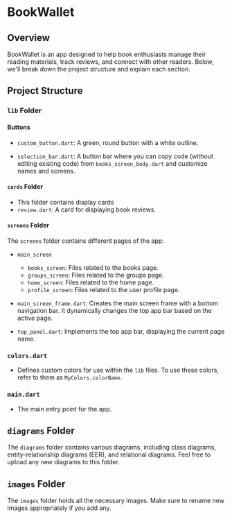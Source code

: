 # BookWallet

## Overview

BookWallet is an app designed to help book enthusiasts manage their reading materials, track reviews, and connect with other readers. Below, we'll break down the project structure and explain each section.

## Project Structure

### `lib` Folder

#### Buttons

- `custom_button.dart`: A green, round button with a white outline.

- `selection_bar.dart`: A button bar where you can copy code (without editing existing code) from `books_screen_body.dart` and customize names and screens.

#### `cards` Folder
-  This folder contains display cards
- `review.dart`: A card for displaying book reviews.

#### `screens` Folder

The `screens` folder contains different pages of the app:

- `main_screen`
  - `books_screen`: Files related to the books page.
  - `groups_screen`: Files related to the groups page.
  - `home_screen`: Files related to the home page.
  - `profile_screen`: Files related to the user profile page.

- `main_screen_frame.dart`: Creates the main screen frame with a bottom navigation bar. It dynamically changes the top app bar based on the active page.

- `top_panel.dart`: Implements the top app bar, displaying the current page name.

### `colors.dart`

- Defines custom colors for use within the `lib` files. To use these colors, refer to them as `MyColors.colorName`.

### `main.dart`

- The main entry point for the app.

## `diagrams` Folder

The `diagrams` folder contains various diagrams, including class diagrams, entity-relationship diagrams (EER), and relational diagrams. Feel free to upload any new diagrams to this folder.

## `images` Folder

The `images` folder holds all the necessary images. Make sure to rename new images appropriately if you add any.
